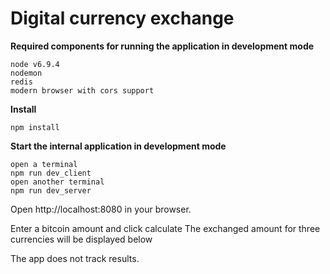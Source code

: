 Digital currency exchange
================================



**Required components for running the application in development mode**
```
node v6.9.4
nodemon
redis
modern browser with cors support
```

**Install**
```
npm install
```

**Start the internal application in development mode**
```
open a terminal
npm run dev_client
open another terminal
npm run dev_server
```

Open http://localhost:8080 in your browser.

Enter a bitcoin amount and click calculate
The exchanged amount for three currencies will be displayed below

The app does not track results.
